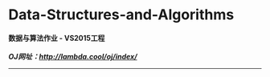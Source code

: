 # Data-Structures-and-Algorithms
<b>数据与算法作业 - VS2015工程<br/><b/>
<br/>
<i>OJ网址：http://lambda.cool/oj/index/</i>
<hr/>
